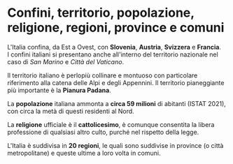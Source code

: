 # Confini, territorio, popolazione, religione, regioni, province e comuni

L'Italia confina, da Est a Ovest, con **Slovenia**, **Austria**, **Svizzera** e
**Francia**.\
I confini italiani si presentano anche all'interno del territorio nazionale nel
caso di *San Marino* e *Città del Vaticano*.

Il territorio italiano è perlopiù collinare e montuoso con particolare
riferimento alla catena delle Alpi e degli Appennini. Il territorio pianeggiante
più importante è la **Pianura Padana**.

La **popolazione** italiana ammonta a **circa 59 milioni** di abitanti (ISTAT
2021), con circa la metà di questi residenti al Nord.

La **religione** ufficiale è il **cattolicesimo**, è comunque consentita la
libera professione di qualsiasi altro culto, purché nel rispetto della legge.

L'Italia è suddivisa in **20 regioni**, le quali sono suddivise in province (o
città metropolitane) e queste ultime a loro volta in comuni.
